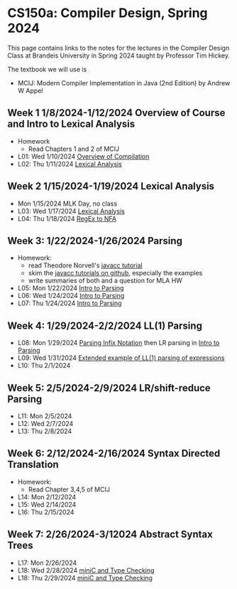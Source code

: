 # CS150a: Compiler Design, Spring 2024
This page contains links to the notes for the lectures 
in the Compiler Design Class at Brandeis University in Spring 2024 
taught by Professor Tim Hickey.

The textbook we will use is
* MCIJ: Modern Compiler Implementation in Java (2nd Edition) by Andrew W Appel

## Week 1 1/8/2024-1/12/2024  Overview of Course and Intro to Lexical Analysis
* Homework
  * Read Chapters 1 and 2 of MCIJ
* L01: Wed 1/10/2024 [Overview of Compilation](../notes/intro/overview.md)
* L02: Thu 1/11/2024 [Lexical Analysis](../notes/lex/overview.md)

## Week 2 1/15/2024-1/19/2024 Lexical Analysis
* Mon 1/15/2024 MLK Day, no class
* L03: Wed 1/17/2024 [Lexical Analysis](../notes/lex/overview.md)
* L04: Thu 1/18/2024 [RegEx to NFA](../notes/lex/regex2nfa.md)

## Week 3: 1/22/2024-1/26/2024 Parsing
* Homework:
    * read Theodore Norvell's [javacc tutorial](https://www.engr.mun.ca/~theo/JavaCC-Tutorial/)
    * skim the [javacc tutorials on github](https://github.com/javacc/javacc/blob/master/docs/tutorials/index.md), especially the examples
    * write summaries of both and a question for MLA HW
* L05: Mon 1/22/2024 [Intro to Parsing](../notes/parsing/overview.md)
* L06: Wed 1/24/2024 [Intro to Parsing](../notes/parsing/overview.md)
* L07: Thu 1/24/2024 [Intro to Parsing](../notes/parsing/overview.md)

## Week 4: 1/29/2024-2/2/2024 LL(1) Parsing
* L08: Mon 1/29/2024 [Parsing Infix Notation](../notes/parsing/OperatorGrammars.md) then LR parsing in [Intro to Parsing](../notes/parsing/overview.md)
* L09: Wed 1/31/2024 [Extended example of LL(1) parsing of expressions](../notes/parsing/expressionDemo.md)
* L10: Thu 2/1/2024

## Week 5: 2/5/2024-2/9/2024 LR/shift-reduce Parsing
* L11: Mon 2/5/2024
* L12: Wed 2/7/2024
* L13: Thu 2/8/2024

## Week 6: 2/12/2024-2/16/2024 Syntax Directed Translation
* Homework:
  * Read Chapter 3,4,5 of MCIJ
* L14: Mon 2/12/2024
* L15: Wed 2/14/2024
* L16: Thu 2/15/2024

## Week 7: 2/26/2024-3/12024  Abstract Syntax Trees
* L17: Mon 2/26/2024
* L18: Wed 2/28/2024 [miniC and Type Checking](../notes/ast/miniC)
* L18: Thu 2/29/2024 [miniC and Type Checking](../notes/ast/miniC)




